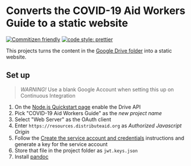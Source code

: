 # Converts the COVID-19 Aid Workers Guide to a static website

[![Commitizen friendly](https://img.shields.io/badge/commitizen-friendly-brightgreen.svg)](http://commitizen.github.io/cz-cli/)
[![code style: prettier](https://img.shields.io/badge/code_style-prettier-ff69b4.svg?style=flat-square)](https://github.com/prettier/prettier)

This projects turns the content in the [Google Drive folder](https://drive.google.com/drive/folders/1FpnENOl1oZXLzmvvIqrR3kJgPNsGaDTo) into a static website.

## Set up

> _WARNING!_ Use a blank Google Account when setting this up on Continuous Integration

1. On the [Node.js Quickstart page](https://developers.google.com/drive/api/v3/quickstart/nodejs) enable the Drive API
2. Pick "COVID-19 Aid Workers Guide" as the _new project name_
3. Select "Web Server" as the OAuth client
4. Enter `https://resources.distributeaid.org` as _Authorized Javascript Origin_
5. Follow the [Create the service account and credentials](https://developers.google.com/admin-sdk/directory/v1/guides/delegation#create_the_service_account_and_credentials) instructions and generate a key for the service account
6. Store that file in the project folder as `jwt.keys.json`
7. Install [pandoc](https://pandoc.org/installing.html)

